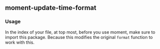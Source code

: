 ## moment-update-time-format

### Usage

In the index of your file, at top most, before you use moment, make sure to import this package. Because this modifies the original `format` function to work with this.
